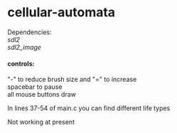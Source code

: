 # cellular-automata

Dependencies:  
*sdl2*  
*sdl2_image*

#### controls:
"-" to reduce brush size and "=" to increase  
spacebar to pause  
all mouse buttons draw

In lines 37-54 of main.c you can find different life types

Not working at present
